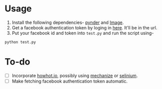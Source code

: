 # Usage
1. Install the following dependencies- <a href="https://github.com/charliewolf/pynder">pynder</a> and <a href="http://effbot.org/imagingbook/image.htm">Image</a>.
2. Get a facebook authentication token by loging in <a href="https://www.facebook.com/dialog/oauth?client_id=464891386855067&redirect_uri=https://www.facebook.com/connect/login_success.html&scope=basic_info,email,public_profile,user_about_me,user_activities,user_birthday,user_education_history,user_friends,user_interests,user_likes,user_location,user_photos,user_relationship_details&response_type=token">here</a>. It'll be in the url.
3. Put your facebook id and token into `test.py` and run the script using-
```
python test.py
```

# To-do
* [ ] Incorporate <a href="https://howhot.io/">howhot.io</a>, possibly using <a href="https://pypi.python.org/pypi/mechanize/">mechanize</a> or <a href="https://pypi.python.org/pypi/selenium">selinium</a>.
* [ ] Make fetching facebook authentication token automatic.
